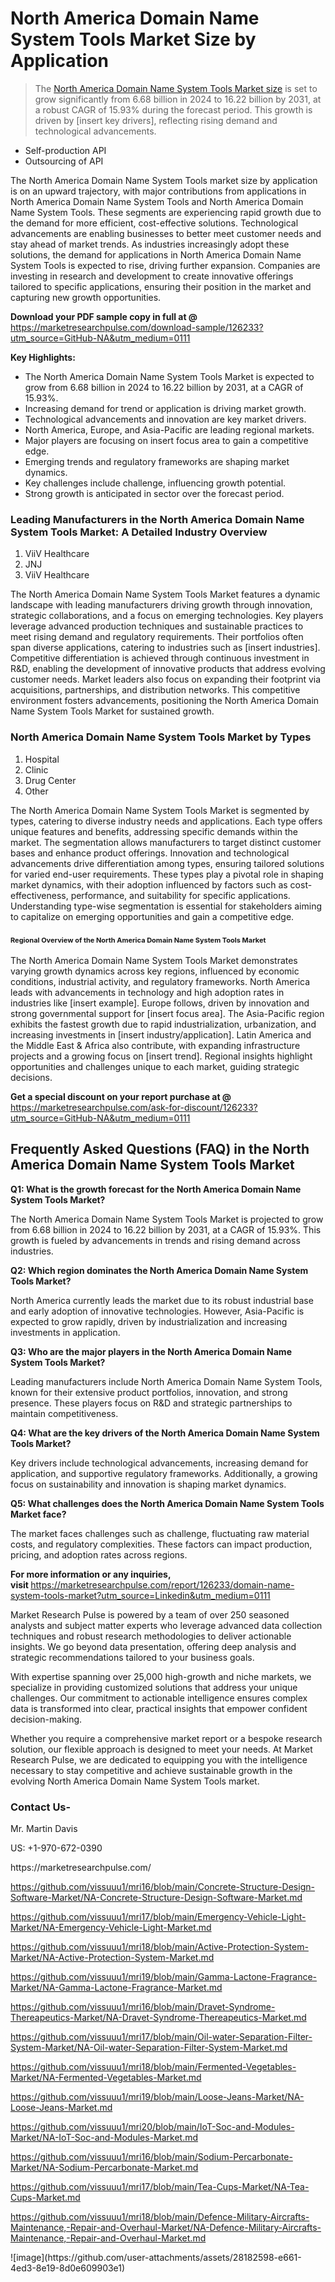 <h1>North America Domain Name System Tools Market&nbsp;Size by Application</h1><blockquote><p>The <a href="https://marketresearchpulse.com/download-sample/126233?utm_source=GitHub-NA&amp;utm_medium=0111">North America Domain Name System Tools Market size</a> is set to grow significantly from 6.68 billion in 2024 to 16.22 billion by 2031, at a robust CAGR of 15.93% during the forecast period. This growth is driven by [insert key drivers], reflecting rising demand and technological advancements.</p></blockquote><ul><li>Self-production API <li> Outsourcing of API</li></ul><p>The North America Domain Name System Tools market size by application is on an upward trajectory, with major contributions from applications in North America Domain Name System Tools and North America Domain Name System Tools. These segments are experiencing rapid growth due to the demand for more efficient, cost-effective solutions. Technological advancements are enabling businesses to better meet customer needs and stay ahead of market trends. As industries increasingly adopt these solutions, the demand for applications in North America Domain Name System Tools is expected to rise, driving further expansion. Companies are investing in research and development to create innovative offerings tailored to specific applications, ensuring their position in the market and capturing new growth opportunities.</p><p><strong>Download your PDF sample copy in full at @ </strong><a href="https://marketresearchpulse.com/download-sample/126233?utm_source=GitHub-NA&amp;utm_medium=0111">https://marketresearchpulse.com/download-sample/126233?utm_source=GitHub-NA&amp;utm_medium=0111</a></p><p><strong>Key Highlights: </strong></p><ul><li>The North America Domain Name System Tools Market is expected to grow from 6.68 billion in 2024 to 16.22 billion by 2031, at a CAGR of 15.93%.</li><li>Increasing demand for trend or application is driving market growth.</li><li>Technological advancements and innovation are key market drivers.</li><li>North America, Europe, and Asia-Pacific are leading regional markets.</li><li>Major players are focusing on insert focus area to gain a competitive edge.</li><li>Emerging trends and regulatory frameworks are shaping market dynamics.</li><li>Key challenges include challenge, influencing growth potential.</li><li>Strong growth is anticipated in sector over the forecast period.</li></ul><h3>Leading Manufacturers in the North America Domain Name System Tools Market: A Detailed Industry Overview</h3><ol><li>ViiV Healthcare</li><li>JNJ</li><li>ViiV Healthcare</li></ol><div class="flex max-w-full flex-col flex-grow"><div class="min-h-8 text-message flex w-full flex-col items-end gap-2 whitespace-normal break-words [.text-message+&amp;]:mt-5" dir="auto" data-message-author-role="assistant" data-message-id="fd8432e4-4910-450d-b182-61b7bfb0a01f" data-message-model-slug="gpt-4o"><div class="flex w-full flex-col gap-1 empty:hidden first:pt-[3px]"><div class="markdown prose w-full break-words dark:prose-invert light"><p>The North America Domain Name System Tools Market features a dynamic landscape with leading manufacturers driving growth through innovation, strategic collaborations, and a focus on emerging technologies. Key players leverage advanced production techniques and sustainable practices to meet rising demand and regulatory requirements. Their portfolios often span diverse applications, catering to industries such as [insert industries]. Competitive differentiation is achieved through continuous investment in R&amp;D, enabling the development of innovative products that address evolving customer needs. Market leaders also focus on expanding their footprint via acquisitions, partnerships, and distribution networks. This competitive environment fosters advancements, positioning the North America Domain Name System Tools Market for sustained growth.</p></div></div></div></div><h3>North America Domain Name System Tools Market by Types</h3><ol><li>Hospital <li> Clinic <li> Drug Center <li> Other</li></ol><div class="flex max-w-full flex-col flex-grow"><div class="min-h-8 text-message flex w-full flex-col items-end gap-2 whitespace-normal break-words [.text-message+&amp;]:mt-5" dir="auto" data-message-author-role="assistant" data-message-id="084470be-0bb7-4664-bddf-5156b4f41249" data-message-model-slug="gpt-4o-mini"><div class="flex w-full flex-col gap-1 empty:hidden first:pt-[3px]"><div class="markdown prose w-full break-words dark:prose-invert light"><p>The North America Domain Name System Tools Market is segmented by types, catering to diverse industry needs and applications. Each type offers unique features and benefits, addressing specific demands within the market. The segmentation allows manufacturers to target distinct customer bases and enhance product offerings. Innovation and technological advancements drive differentiation among types, ensuring tailored solutions for varied end-user requirements. These types play a pivotal role in shaping market dynamics, with their adoption influenced by factors such as cost-effectiveness, performance, and suitability for specific applications. Understanding type-wise segmentation is essential for stakeholders aiming to capitalize on emerging opportunities and gain a competitive edge.</p></div></div></div></div><h3><span style="font-size: 11px;">Regional Overview of the North America Domain Name System Tools Market</span></h3><div class="flex max-w-full flex-col flex-grow"><div class="min-h-8 text-message flex w-full flex-col items-end gap-2 whitespace-normal break-words [.text-message+&amp;]:mt-5" dir="auto" data-message-author-role="assistant" data-message-id="e9038762-ce64-4e30-91c9-9bd413514231" data-message-model-slug="gpt-4o-mini"><div class="flex w-full flex-col gap-1 empty:hidden first:pt-[3px]"><div class="markdown prose w-full break-words dark:prose-invert light"><p>The North America Domain Name System Tools Market demonstrates varying growth dynamics across key regions, influenced by economic conditions, industrial activity, and regulatory frameworks. North America leads with advancements in technology and high adoption rates in industries like [insert example]. Europe follows, driven by innovation and strong governmental support for [insert focus area]. The Asia-Pacific region exhibits the fastest growth due to rapid industrialization, urbanization, and increasing investments in [insert industry/application]. Latin America and the Middle East &amp; Africa also contribute, with expanding infrastructure projects and a growing focus on [insert trend]. Regional insights highlight opportunities and challenges unique to each market, guiding strategic decisions.</p></div></div></div></div><p><strong>Get a special discount on your report purchase at @ </strong><a href="https://marketresearchpulse.com/ask-for-discount/126233?utm_source=GitHub-NA&amp;utm_medium=0111">https://marketresearchpulse.com/ask-for-discount/126233?utm_source=GitHub-NA&amp;utm_medium=0111</a></p><h2>Frequently Asked Questions (FAQ) in the North America Domain Name System Tools Market</h2><p><strong>Q1: What is the growth forecast for the North America Domain Name System Tools Market?</strong></p><p>The North America Domain Name System Tools Market is projected to grow from 6.68 billion in 2024 to 16.22 billion by 2031, at a CAGR of 15.93%. This growth is fueled by advancements in trends and rising demand across industries.</p><p><strong>Q2: Which region dominates the North America Domain Name System Tools Market?</strong></p><p>North America currently leads the market due to its robust industrial base and early adoption of innovative technologies. However, Asia-Pacific is expected to grow rapidly, driven by industrialization and increasing investments in application.</p><p><strong>Q3: Who are the major players in the North America Domain Name System Tools Market?</strong></p><p>Leading manufacturers include North America Domain Name System Tools, known for their extensive product portfolios, innovation, and strong presence. These players focus on R&amp;D and strategic partnerships to maintain competitiveness.</p><p><strong>Q4: What are the key drivers of the North America Domain Name System Tools Market?</strong></p><p>Key drivers include technological advancements, increasing demand for application, and supportive regulatory frameworks. Additionally, a growing focus on sustainability and innovation is shaping market dynamics.</p><p><strong>Q5: What challenges does the North America Domain Name System Tools Market face?</strong></p><p>The market faces challenges such as challenge, fluctuating raw material costs, and regulatory complexities. These factors can impact production, pricing, and adoption rates across regions.</p><p><strong>For more information or any inquiries, visit&nbsp;</strong><a href="https://marketresearchpulse.com/report/126233/domain-name-system-tools-market?utm_source=Linkedin&utm_medium=0111">https://marketresearchpulse.com/report/126233/domain-name-system-tools-market?utm_source=Linkedin&utm_medium=0111</a></p><p>Market Research Pulse is powered by a team of over 250 seasoned analysts and subject matter experts who leverage advanced data collection techniques and robust research methodologies to deliver actionable insights. We go beyond data presentation, offering deep analysis and strategic recommendations tailored to your business goals.</p><p>With expertise spanning over 25,000 high-growth and niche markets, we specialize in providing customized solutions that address your unique challenges. Our commitment to actionable intelligence ensures complex data is transformed into clear, practical insights that empower confident decision-making.</p><p>Whether you require a comprehensive market report or a bespoke research solution, our flexible approach is designed to meet your needs. At Market Research Pulse, we are dedicated to equipping you with the intelligence necessary to stay competitive and achieve sustainable growth in the evolving North America Domain Name System Tools market.</p><h3><strong>Contact Us-</strong></h3><p>Mr. Martin Davis</p><p>US: +1-970-672-0390</p><p>https://marketresearchpulse.com/</p><p><a href="https://github.com/vissuuu1/mri16/blob/main/Concrete-Structure-Design-Software-Market/NA-Concrete-Structure-Design-Software-Market.md">https://github.com/vissuuu1/mri16/blob/main/Concrete-Structure-Design-Software-Market/NA-Concrete-Structure-Design-Software-Market.md</a></p><p><a href="https://github.com/vissuuu1/mri17/blob/main/Emergency-Vehicle-Light-Market/NA-Emergency-Vehicle-Light-Market.md">https://github.com/vissuuu1/mri17/blob/main/Emergency-Vehicle-Light-Market/NA-Emergency-Vehicle-Light-Market.md</a></p><p><a href="https://github.com/vissuuu1/mri18/blob/main/Active-Protection-System-Market/NA-Active-Protection-System-Market.md">https://github.com/vissuuu1/mri18/blob/main/Active-Protection-System-Market/NA-Active-Protection-System-Market.md</a></p><p><a href="https://github.com/vissuuu1/mri19/blob/main/Gamma-Lactone-Fragrance-Market/NA-Gamma-Lactone-Fragrance-Market.md">https://github.com/vissuuu1/mri19/blob/main/Gamma-Lactone-Fragrance-Market/NA-Gamma-Lactone-Fragrance-Market.md</a></p><p><a href="https://github.com/vissuuu1/mri16/blob/main/Dravet-Syndrome-Thereapeutics-Market/NA-Dravet-Syndrome-Thereapeutics-Market.md">https://github.com/vissuuu1/mri16/blob/main/Dravet-Syndrome-Thereapeutics-Market/NA-Dravet-Syndrome-Thereapeutics-Market.md</a></p><p><a href="https://github.com/vissuuu1/mri17/blob/main/Oil-water-Separation-Filter-System-Market/NA-Oil-water-Separation-Filter-System-Market.md">https://github.com/vissuuu1/mri17/blob/main/Oil-water-Separation-Filter-System-Market/NA-Oil-water-Separation-Filter-System-Market.md</a></p><p><a href="https://github.com/vissuuu1/mri18/blob/main/Fermented-Vegetables-Market/NA-Fermented-Vegetables-Market.md">https://github.com/vissuuu1/mri18/blob/main/Fermented-Vegetables-Market/NA-Fermented-Vegetables-Market.md</a></p><p><a href="https://github.com/vissuuu1/mri19/blob/main/Loose-Jeans-Market/NA-Loose-Jeans-Market.md">https://github.com/vissuuu1/mri19/blob/main/Loose-Jeans-Market/NA-Loose-Jeans-Market.md</a></p><p><a href="https://github.com/vissuuu1/mri20/blob/main/IoT-Soc-and-Modules-Market/NA-IoT-Soc-and-Modules-Market.md">https://github.com/vissuuu1/mri20/blob/main/IoT-Soc-and-Modules-Market/NA-IoT-Soc-and-Modules-Market.md</a></p><p><a href="https://github.com/vissuuu1/mri16/blob/main/Sodium-Percarbonate-Market/NA-Sodium-Percarbonate-Market.md">https://github.com/vissuuu1/mri16/blob/main/Sodium-Percarbonate-Market/NA-Sodium-Percarbonate-Market.md</a></p><p><a href="https://github.com/vissuuu1/mri17/blob/main/Tea-Cups-Market/NA-Tea-Cups-Market.md">https://github.com/vissuuu1/mri17/blob/main/Tea-Cups-Market/NA-Tea-Cups-Market.md</a></p><p><a href="https://github.com/vissuuu1/mri18/blob/main/Defence-Military-Aircrafts-Maintenance,-Repair-and-Overhaul-Market/NA-Defence-Military-Aircrafts-Maintenance,-Repair-and-Overhaul-Market.md">https://github.com/vissuuu1/mri18/blob/main/Defence-Military-Aircrafts-Maintenance,-Repair-and-Overhaul-Market/NA-Defence-Military-Aircrafts-Maintenance,-Repair-and-Overhaul-Market.md</a></p>
![image](https://github.com/user-attachments/assets/28182598-e661-4ed3-8e19-8d0e609903e1)
